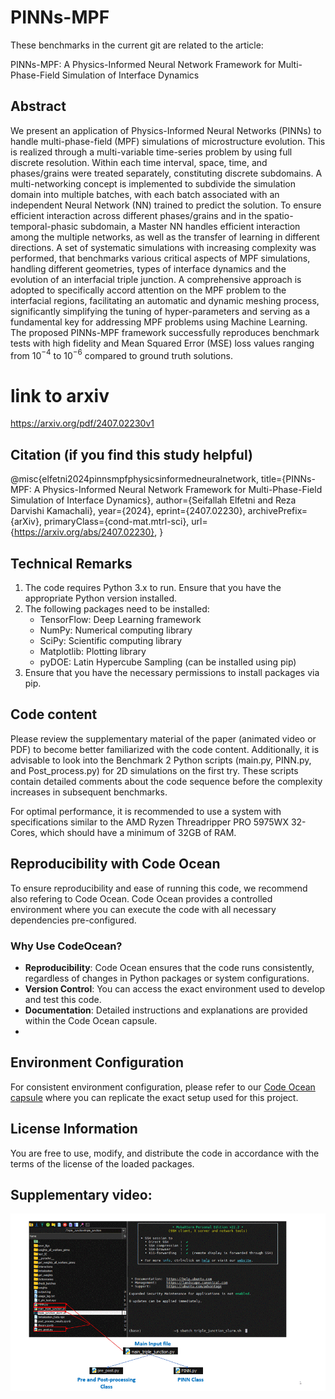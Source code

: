 # PINNs-MPF
These benchmarks in the current git are related to the article: 

PINNs-MPF: A Physics-Informed Neural Network Framework for Multi-Phase-Field Simulation of Interface Dynamics

## Abstract
We present an application of Physics-Informed Neural Networks (PINNs) to handle multi-phase-field (MPF) simulations of microstructure evolution.
This is realized through a multi-variable time-series problem by using full discrete resolution. 
Within each time interval, space, time, and phases/grains were treated separately, constituting discrete subdomains. 
A multi-networking concept is implemented to subdivide the simulation domain into multiple batches, with each batch associated with an independent Neural Network (NN) trained to predict the solution. 
To ensure efficient interaction across different phases/grains and in the spatio-temporal-phasic subdomain, a Master NN handles efficient interaction among the multiple networks, as well as the transfer of learning in different directions. 
A set of systematic simulations with increasing complexity was performed, that benchmarks various critical aspects of MPF simulations, handling different geometries, types of interface dynamics and the evolution of an interfacial triple junction.
A comprehensive approach is adopted to specifically accord attention on the MPF problem to the interfacial regions, facilitating an automatic and dynamic meshing process, significantly simplifying the tuning of  hyper-parameters and serving as a fundamental key for addressing MPF problems using Machine Learning.
The proposed PINNs-MPF framework successfully reproduces benchmark tests with high fidelity and Mean Squared Error (MSE) loss values ranging from 10$^{-4}$ to 10$^{-6}$ compared to ground truth solutions. 



# link to arxiv 
https://arxiv.org/pdf/2407.02230v1

## Citation (if you find this study helpful)
@misc{elfetni2024pinnsmpfphysicsinformedneuralnetwork,
      title={PINNs-MPF: A Physics-Informed Neural Network Framework for Multi-Phase-Field Simulation of Interface Dynamics}, 
      author={Seifallah Elfetni and Reza Darvishi Kamachali},
      year={2024},
      eprint={2407.02230},
      archivePrefix={arXiv},
      primaryClass={cond-mat.mtrl-sci},
      url={https://arxiv.org/abs/2407.02230}, 
}

## Technical Remarks
 1. The code requires Python 3.x to run. Ensure that you have the appropriate Python version installed.
 2. The following packages need to be installed:
    - TensorFlow: Deep Learning framework
    - NumPy: Numerical computing library
    - SciPy: Scientific computing library
    - Matplotlib: Plotting library
    - pyDOE: Latin Hypercube Sampling (can be installed using pip)
 3. Ensure that you have the necessary permissions to install packages via pip.

## Code content
Please review the supplementary material of the paper (animated video or PDF) to become better familiarized with the code content. Additionally, it is advisable to look into the Benchmark 2 Python scripts (main.py, PINN.py, and Post_process.py) for 2D simulations on the first try. These scripts contain detailed comments about the code sequence before the complexity increases in subsequent benchmarks.

 For optimal performance, it is recommended to use a system with specifications similar to the AMD Ryzen Threadripper PRO 5975WX 32-Cores, which should have a minimum of 32GB of RAM.

## Reproducibility with Code Ocean
To ensure reproducibility and ease of running this code, we recommend also refering to Code Ocean.
Code Ocean provides a controlled environment where you can execute the code with all necessary dependencies pre-configured.

### Why Use CodeOcean?
- **Reproducibility**: Code Ocean ensures that the code runs consistently, regardless of changes in Python packages or system configurations.
- **Version Control**: You can access the exact environment used to develop and test this code.
- **Documentation**: Detailed instructions and explanations are provided within the Code Ocean capsule.
- 
## Environment Configuration
For consistent environment configuration, please refer to our [Code Ocean capsule](https://codeocean.com/capsule/9138079/tree/v1) where you can replicate the exact setup used for this project.

## License Information
 You are free to use, modify, and distribute the code in accordance with the terms of the license of the loaded packages.

## Supplementary video:
![](https://github.com/SFETNI/PINNs_MPF/blob/Main/Supplementary/Intro_Framework.gif)


